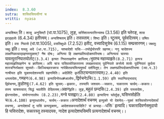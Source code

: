 ```yaml
---
index:  8.3.60
sutra:  शासिवसिघसीनां च
vritti:  nyasa
---
```


`अन्वशिषत्` ति। `शासु अनुसिष्टौ` (धा.पा.1075), लुङ्, `सर्त्तिशास्त्यरत्तिभ्यश्च` (3.1.56) इति च्लेरङ्, `शास इदङ्हलोः` (6.4.34) इतीत्त्वम्। `अन्वशिषताम्` इति। तसस्ताम्। `शिष्टः` इति। ष्टुत्वम्, पूर्ववदित्त्वम्। `उषितः` इति। `वस निवासे` (धा.पा.1005), `वसतिक्षुधोः` (7.2.52) इतीट्, वच्यादिसूत्रेच (6.1.15) सम्प्रसारणम्। `जक्षतुः जक्षुः` इति। `घस्लु अदे (धा.पा.715), यश्चादेशो घसिः--तयोर्द्वयोरपरि ग्रहणम्। ननु चादेशस्य लाक्षणिकत्वाद्ग्रहणमयुक्तम्? नैष दोषः; अनित्या हि लक्षणप्रतिपदोक्तपरिभाषः। अनित्यत्वं चास्याः `यावत्पुरानिपातयोर्लट्` (3.3.4) इत्यत निपातग्रहणेन ज्ञापितम्। `भुवश्च महाव्याहृतेः` (8.2.71) इत्यत्र महाव्याहृतिग्रहणेन च ज्ञापितम्। अपि चात्र घसिवसोरेकतरस्य लब्दक्षरत्वात् पूर्वनिपाते कर्त्तव्ये शासेः पूर्वनिपातं कुर्वता शास्त्रनिरपेक्षता सूच्यते--किञ्चिच्छास्त्रमत्र नापेक्षितवयमित्यमुमर्थं दर्शयितुम्। तेन लक्षणप्रतिपदोक्तपरिभाषा (व्या.प.3) नाश्रीयत इति युक्तमादेशस्यापि ग्रहणमिति। अदेर्लिटि कृते `लिट्यन्यतरस्याम्` (2.4.40) इति धस्लादेशः, `गमहन` (6.4.98) इत्यादिनोपध#आलोपः, `द्विर्वचनेऽचि` (1.1.59) इति स्थानिवद्भावाद् द्विर्वचनम्, `कुहोश्चुः` (7.4.62) इति चुत्वम्--झकारः, तस्यापि जश्त्वम--जकारः, घकारस्य चर्त्वम्--ककारः। तस्य चाश्रयत्वात् सिद्धं भवतीति वेदितव्यम्। `अक्षन्` इति। लुङ्, `बहुलं छन्दसि` (2.4.39) इति घस्लादेशः, झेरन्तादेशः, संयोगान्तलोपः (8.2.23), `मन्त्रे घसह्वर` (2.4.80) इत्यादिना च्लेर्लुक्, `घसिभसोर्हलि च` (6.4.100) इत्युपधालोपः, चर्त्वम्--ककारः।
`अनादेशार्थं वचनम्` इत्युक्ते यो देशयेत्--युक्तं शासिवसोरनादेशार्थं वचनम्, अनादेशार्थं तु घसिं प्रत्ययुक्तम्, आदेशसकरत्वादिति? सं प्रत्याह--`धसिः` इत्यादि। घकारादिवर्णसमुदायो हि घसिरादेशः, सकारस्तु तस्यादयवः, नादेश इत्यादेशघसिमपि प्रत्यनादेशार्थं वचनम्।।

